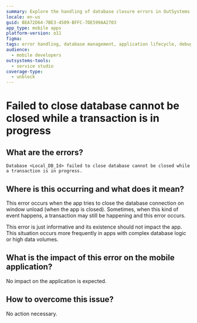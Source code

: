 ```yaml
---
summary: Explore the handling of database closure errors in OutSystems 11 (O11) when transactions are still in progress.
locale: en-us
guid: BEA72D64-7BE3-4509-BFFC-7DE599AA2703
app_type: mobile apps
platform-version: o11
figma:
tags: error handling, database management, application lifecycle, debugging
audience:
  - mobile developers
outsystems-tools:
  - service studio
coverage-type:
  - unblock
---
```


# Failed to close database cannot be closed while a transaction is in progress

## What are the errors?

``Database <Local_DB_Id> failed to close database cannot be closed while a transaction is in progress.``

## Where is this occurring and what does it mean?

This error occurs when the app tries to close the database connection on window unload (when the app is closed). Sometimes, when this kind of event happens, a transaction may still be happening and this error occurs.

This error is just informative and its existence should not impact the app. This situation occurs more frequently in apps with complex database logic or high data volumes.

## What is the impact of this error on the mobile application?

No impact on the application is expected.

## How to overcome this issue?

No action necessary.
